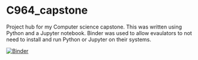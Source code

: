 # C964_capstone
Project hub for my Computer science capstone.
This was written using Python and a Jupyter notebook.
Binder was used to allow evaulators to not need to install and run Python or Jupyter on their systems.

[![Binder](https://mybinder.org/badge_logo.svg)](https://mybinder.org/v2/gh/GLayton-TX/C964_capstone/main?filepath=Capstone_Notebook.ipynb)
